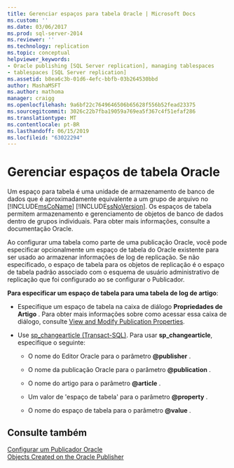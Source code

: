 ```yaml
---
title: Gerenciar espaços para tabela Oracle | Microsoft Docs
ms.custom: ''
ms.date: 03/06/2017
ms.prod: sql-server-2014
ms.reviewer: ''
ms.technology: replication
ms.topic: conceptual
helpviewer_keywords:
- Oracle publishing [SQL Server replication], managing tablespaces
- tablespaces [SQL Server replication]
ms.assetid: b8ea6c3b-01d6-4efc-bbfb-03b264530bbd
author: MashaMSFT
ms.author: mathoma
manager: craigg
ms.openlocfilehash: 9a6bf22c7649646506b65628f556b52fead23375
ms.sourcegitcommit: 3026c22b7fba19059a769ea5f367c4f51efaf286
ms.translationtype: MT
ms.contentlocale: pt-BR
ms.lasthandoff: 06/15/2019
ms.locfileid: "63022294"
---
```

# <a name="manage-oracle-tablespaces"></a>Gerenciar espaços de tabela Oracle
  Um espaço para tabela é uma unidade de armazenamento de banco de dados que é aproximadamente equivalente a um grupo de arquivo no [!INCLUDE[msCoName](../../../includes/msconame-md.md)] [!INCLUDE[ssNoVersion](../../../includes/ssnoversion-md.md)]. Os espaços de tabela permitem armazenamento e gerenciamento de objetos de banco de dados dentro de grupos individuais. Para obter mais informações, consulte a documentação Oracle.  
  
 Ao configurar uma tabela como parte de uma publicação Oracle, você pode especificar opcionalmente um espaço de tabela do Oracle existente para ser usado ao armazenar informações de log de replicação. Se não especificado, o espaço de tabela para os objetos de replicação é o espaço de tabela padrão associado com o esquema de usuário administrativo de replicação que foi configurado ao se configurar o Publicador.  
  
 **Para especificar um espaço de tabela para uma tabela de log de artigo**:  
  
-   Especifique um espaço de tabela na caixa de diálogo **Propriedades de Artigo** . Para obter mais informações sobre como acessar essa caixa de diálogo, consulte [View and Modify Publication Properties](../publish/view-and-modify-publication-properties.md).  
  
-   Use [sp_changearticle &#40;Transact-SQL&#41;](/sql/relational-databases/system-stored-procedures/sp-changearticle-transact-sql). Para usar **sp_changearticle**, especifique o seguinte:  
  
    -   O nome do Editor Oracle para o parâmetro **@publisher** .  
  
    -   O nome da publicação Oracle para o parâmetro **@publication** .  
  
    -   O nome do artigo para o parâmetro **@article** .  
  
    -   Um valor de 'espaço de tabela' para o parâmetro **@property** .  
  
    -   O nome do espaço de tabela para o parâmetro **@value** .  
  
## <a name="see-also"></a>Consulte também  
 [Configurar um Publicador Oracle](configure-an-oracle-publisher.md)   
 [Objects Created on the Oracle Publisher](objects-created-on-the-oracle-publisher.md)  
  
  
